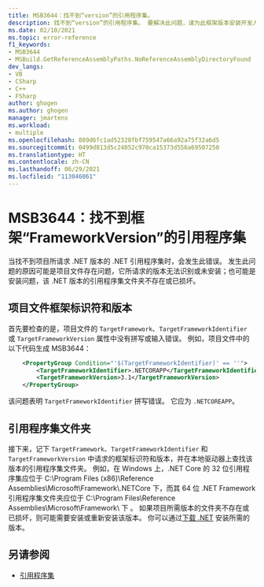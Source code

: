 ```yaml
---
title: MSB3644：找不到“version”的引用程序集。
description: 找不到“version”的引用程序集。 要解决此问题，请为此框架版本安装开发人员工具包（SDK/目标包）或重定应用程序目标。 你可以在 https://aka.ms/msbuild/developerpacks 中下载 .NET Framework 开发人员工具包
ms.date: 02/10/2021
ms.topic: error-reference
f1_keywords:
- MSB3644
- MSBuild.GetReferenceAssemblyPaths.NoReferenceAssemblyDirectoryFound
dev_langs:
- VB
- CSharp
- C++
- FSharp
author: ghogen
ms.author: ghogen
manager: jmartens
ms.workload:
- multiple
ms.openlocfilehash: 889d6fc1ad52328fbf759547a66a92a75f32a6d5
ms.sourcegitcommit: 0499d813d5c24052c970ca15373d556a69507250
ms.translationtype: HT
ms.contentlocale: zh-CN
ms.lasthandoff: 06/29/2021
ms.locfileid: "113046061"
---
```

# <a name="msb3644-the-reference-assemblies-for-frameworkversion-were-not-found"></a>MSB3644：找不到框架“FrameworkVersion”的引用程序集

当找不到项目所请求 .NET 版本的 .NET 引用程序集时，会发生此错误。 发生此问题的原因可能是项目文件存在问题，它所请求的版本无法识别或未安装；也可能是安装问题，该 .NET 版本的引用程序集文件夹不存在或已损坏。

## <a name="project-file-framework-identifier-and-version"></a>项目文件框架标识符和版本

首先要检查的是，项目文件的 `TargetFramework`、`TargetFrameworkIdentifier` 或 `TargetFrameworkVersion` 属性中没有拼写或输入错误。 例如，项目文件中的以下代码生成 MSB3644：

```xml
    <PropertyGroup Condition="'$(TargetFrameworkIdentifier)' == ''">
        <TargetFrameworkIdentifier>.NETCORAPP</TargetFrameworkIdentifier>
        <TargetFrameworkVersion>3.1</TargetFrameworkVersion>
    </PropertyGroup>
```

该问题表明 `TargetFrameworkIdentifier` 拼写错误。 它应为 `.NETCOREAPP`。

## <a name="reference-assemblies-folder"></a>引用程序集文件夹

接下来，记下 `TargetFramework`、`TargetFrameworkIdentifier` 和 `TargetFrameworkVersion` 中请求的框架标识符和版本，并在本地驱动器上查找该版本的引用程序集文件夹。  例如，在 Windows 上，.NET Core 的 32 位引用程序集应位于 C:\Program Files (x86)\Reference Assemblies\Microsoft\Framework\\.NETCore 下，而其 64 位 .NET Framework 引用程序集文件夹应位于 C:\Program Files\Reference Assemblies\Microsoft\Framework\\ 下 。 如果项目所需版本的文件夹不存在或已损坏，则可能需要安装或重新安装该版本。 你可以通过[下载 .NET](https://dotnet.microsoft.com/download/) 安装所需的版本。

## <a name="see-also"></a>另请参阅

- [引用程序集](/dotnet/standard/assembly/reference-assemblies)
